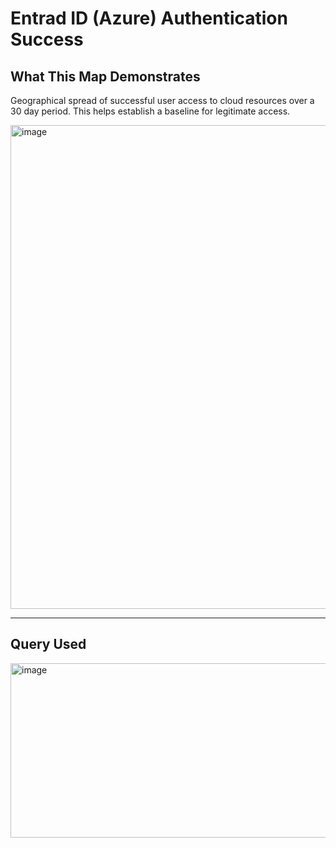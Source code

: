 # Entrad ID (Azure) Authentication Success 
## What This Map Demonstrates  
Geographical spread of successful user access to cloud resources over a 30 day period. This helps establish a baseline for legitimate access. 

<img width="1224" height="774" alt="image" src="https://github.com/user-attachments/assets/fd796a67-f50a-4f87-8241-f3e4f5440967" />

---


## Query Used  
<img width="1847" height="279" alt="image" src="https://github.com/user-attachments/assets/3f8fa5cd-339a-4619-83cf-0c4a80a7f547" />
